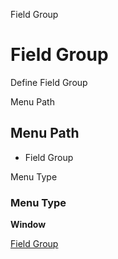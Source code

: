 
Field Group
# Field Group


Define Field Group

Menu Path
## Menu Path



- Field Group

Menu Type
### Menu Type

**Window**


[Field Group](functional-guide/window/window-field-group.md)